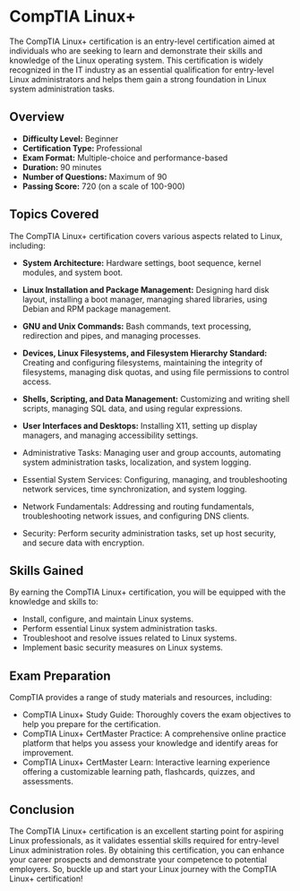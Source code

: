 # CompTIA Linux+

The CompTIA Linux+ certification is an entry-level certification aimed at individuals who are seeking to learn and demonstrate their skills and knowledge of the Linux operating system. This certification is widely recognized in the IT industry as an essential qualification for entry-level Linux administrators and helps them gain a strong foundation in Linux system administration tasks.

## Overview
- **Difficulty Level:** Beginner
- **Certification Type:** Professional
- **Exam Format:** Multiple-choice and performance-based
- **Duration:** 90 minutes
- **Number of Questions:** Maximum of 90
- **Passing Score:** 720 (on a scale of 100-900)

## Topics Covered

The CompTIA Linux+ certification covers various aspects related to Linux, including:

- **System Architecture:** Hardware settings, boot sequence, kernel modules, and system boot.
- **Linux Installation and Package Management:** Designing hard disk layout, installing a boot manager, managing shared libraries, using Debian and RPM package management.

- **GNU and Unix Commands:** Bash commands, text processing, redirection and pipes, and managing processes.
- **Devices, Linux Filesystems, and Filesystem Hierarchy Standard:** Creating and configuring filesystems, maintaining the integrity of filesystems, managing disk quotas, and using file permissions to control access.

- **Shells, Scripting, and Data Management:** Customizing and writing shell scripts, managing SQL data, and using regular expressions.
- **User Interfaces and Desktops:** Installing X11, setting up display managers, and managing accessibility settings.

- Administrative Tasks: Managing user and group accounts, automating system administration tasks, localization, and system logging.
- Essential System Services: Configuring, managing, and troubleshooting network services, time synchronization, and system logging.

- Network Fundamentals: Addressing and routing fundamentals, troubleshooting network issues, and configuring DNS clients.
- Security: Perform security administration tasks, set up host security, and secure data with encryption.

## Skills Gained

By earning the CompTIA Linux+ certification, you will be equipped with the knowledge and skills to:

- Install, configure, and maintain Linux systems.
- Perform essential Linux system administration tasks.
- Troubleshoot and resolve issues related to Linux systems.
- Implement basic security measures on Linux systems.

## Exam Preparation

CompTIA provides a range of study materials and resources, including:

- CompTIA Linux+ Study Guide: Thoroughly covers the exam objectives to help you prepare for the certification.
- CompTIA Linux+ CertMaster Practice: A comprehensive online practice platform that helps you assess your knowledge and identify areas for improvement.
- CompTIA Linux+ CertMaster Learn: Interactive learning experience offering a customizable learning path, flashcards, quizzes, and assessments.

## Conclusion

The CompTIA Linux+ certification is an excellent starting point for aspiring Linux professionals, as it validates essential skills required for entry-level Linux administration roles. By obtaining this certification, you can enhance your career prospects and demonstrate your competence to potential employers. So, buckle up and start your Linux journey with the CompTIA Linux+ certification!